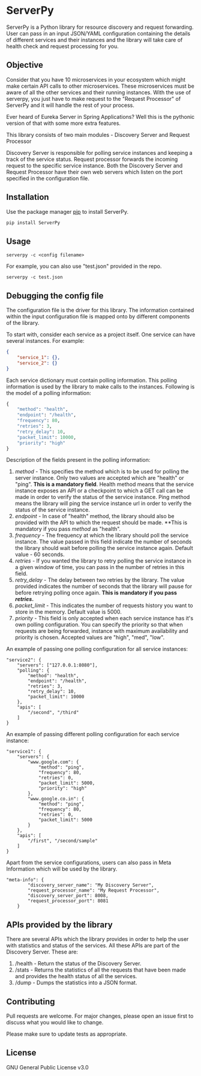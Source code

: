 # ServerPy

ServerPy is a Python library for resource discovery and request forwarding. User can pass in an input JSON/YAML configuration containing the details of different services and their instances and the library will take care of health check and request processing for you.

## Objective

Consider that you have 10 microservices in your ecosystem which might make certain API calls to other microservices. These microservices must be aware of all the other services and their running instances. With the use of serverpy, you just have to make request to the "Request Processor" of ServerPy and it will handle the rest of your process.

Ever heard of Eureka Server in Spring Applications? Well this is the pythonic version of that with some more extra features.

This library consists of two main modules - Discovery Server and Request Processor

Discovery Server is responsible for polling service instances and keeping a track of the service status. Request processor forwards the incoming request to the specific service instance. Both the Discovery Server and Request Processor have their own web servers which listen on the port specified in the configuration file.


## Installation

Use the package manager [pip](https://pip.pypa.io/en/stable/) to install ServerPy.

```bash
pip install ServerPy
```

## Usage

```shell
serverpy -c <config filename>
```
For example, you can also use "test.json" provided in the repo.

```shell
serverpy -c test.json
```

## Debugging the config file
The configuration file is the driver for this library. The information contained within the input configuration file is mapped onto by different components of the library.

To start with, consider each service as a project itself. One service can have several instances. For example:
```json
{
	"service_1": {},
	"service_2": {}
}
```

Each service dictionary must contain polling information. This polling information is used by the library to make calls to the instances. Following is the model of a polling information:

```python
{
	"method": "health", 
	"endpoint": "/health",
    "frequency": 80,
	"retries": 3,
	"retry_delay": 10,
	"packet_limit": 10000,
    "priority": "high"
}
```

Description of the fields present in the polling information:
1. *method* - This specifies the method which is to be used for polling the server instance. Only two values are accepted which are "health" or "ping". **This is a mandatory field**. Health method means that the service instance exposes an API or a checkpoint to which a GET call can be made in order to verify the status of the service instance. Ping method means the library will ping the service instance url in order to verify the status of the service instance.
2. *endpoint* - In case of "health" method, the library should also be provided with the API to which the request should be made. **This is mandatory if you pass *method* as "health".
3. *frequency* - The frequency at which the library should poll the service instance. The value passed in this field indicate the number of seconds the library should wait before polling the service instance again. Default value - 60 seconds.
4. *retries* - If you wanted the library to retry polling the service instance in a given window of time, you can pass in the number of retries in this field.
5. *retry_delay* - The delay between two retries by the library. The value provided indicates the number of seconds that the library will pause for before retrying polling once again. **This is mandatory if you pass *retries*.**
6. *packet_limit* - This indicates the number of requests history you want to store in the memory. Default value is 5000.
7. *priority* - This field is only accepted when each service instance has it's own polling configuration. You can specify the priority so that when requests are being forwarded, instance with maximum availability and priority is chosen. Accepted values are "high", "med", "low".

An example of passing one polling configuration for all service instances:
```
"service2": {
	"servers": ["127.0.0.1:8080"],
	"polling": {
		"method": "health",
		"endpoint": "/health",
		"retries": 3,
		"retry_delay": 10,
		"packet_limit": 10000
	},
	"apis": [
		"/second", "/third"
	]
}
```

An example of passing different polling configuration for each service instance:
```
"service1": {
	"servers": {
		"www.google.com": {
			"method": "ping",
			"frequency": 80,
			"retries": 0,
			"packet_limit": 5000,
			"priority": "high"
		},
		"www.google.co.in": {
			"method": "ping",
			"frequency": 80,
			"retries": 0,
			"packet_limit": 5000
		}
	},
	"apis": [
		"/first", "/second/sample"
	]
}
```

Apart from the service configurations, users can also pass in Meta Information which will be used by the library.
```
"meta-info": {
		"discovery_server_name": "My Discovery Server",
		"request_processor_name": "My Request Processor",
		"discovery_server_port": 8008,
		"request_processor_port": 8081
	}
```

## APIs provided by the library

There are several APIs which the library provides in order to help the user with statistics and status of the services. All these APIs are part of the Discovery Server. These are:
1. /health - Return the status of the Discovery Server.
2. /stats - Returns the statistics of all the requests that have been made and provides the health status of all the services.
3. /dump - Dumps the statistics into a JSON format.



## Contributing
Pull requests are welcome. For major changes, please open an issue first to discuss what you would like to change.

Please make sure to update tests as appropriate.

## License
GNU General Public License v3.0
